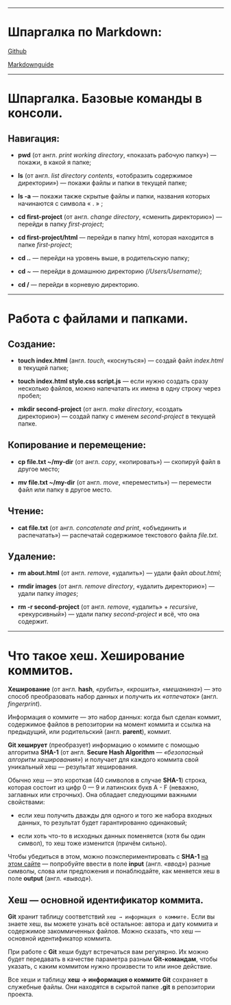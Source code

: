 

----

# Шпаргалка по Markdown:


[Github](https://gist.github.com/fomvasss/8dd8cd7f88c67a4e3727f9d39224a84c)


[Markdownguide](https://www.markdownguide.org/cheat-sheet/)


-----

# Шпаргалка. Базовые команды в консоли.


## Навигация:


- **pwd**     (от англ. _print working directory_, «показать рабочую папку»)     — покажи, в какой я папке;


- **ls**    (от англ. _list directory contents_, «отобразить содержимое директории»)      — покажи файлы и папки в текущей папке;


- **ls -a**         — покажи также скрытые файлы и папки, названия которых начинаются с символа « . » ;


- **cd first-project**     (от англ. *change directory*, «сменить директорию»)     — перейди в папку *first-project*;


- **cd first-project/html**         — перейди в папку html, которая находится в папке *first-project*;


- **cd ..**         — перейди на уровень выше, в родительскую папку;


- **cd** ~         — перейди в домашнюю директорию *(/Users/Username)*;


- **cd /**         — перейди в корневую директорию.


----

# Работа с файлами и папками.


## Создание:


- **touch index.html**     (англ. _touch_, «коснуться»)     — создай файл *index.html* в текущей папке;


- **touch index.html style.css script.js**         — если нужно создать сразу несколько файлов, можно напечатать их имена в одну строку через пробел;


- **mkdir second-project**    (от англ. *make directory*, «создать директорию»)      — создай папку с именем *second-project* в текущей папке.


## Копирование и перемещение:


- **cp file.txt ~/my-dir**     (от англ. *copy*, «копировать»)     — скопируй файл в другое место;

- **mv file.txt ~/my-dir**    (от англ. *move*, «переместить»)     — перемести файл или папку в другое место.


## Чтение:


- **cat file.txt**     (от англ. *concatenate and print*, «объединить и распечатать»)     — распечатай содержимое текстового файла *file.txt*.


## Удаление:


- **rm about.html**     (от англ. *remove*, «удалить»)     — удали файл *about.html*;


- **rmdir images**     (от англ. *remove directory*, «удалить директорию»)     — удали папку *images*;


- **rm -r second-project**     (от англ. *remove*, «удалить» + *recursive*, «рекурсивный»)     — удали папку *second-project* и всё, что она содержит.


----


# Что такое хеш. Хеширование коммитов.


**Хеширование** (от англ. **hash**, *«рубить», «крошить», «мешанина»*) — это способ преобразовать набор данных и получить их *«отпечаток»* (англ. *fingerprint*).

Информация о коммите — это набор данных: когда был сделан коммит, содержимое файлов в репозитории на момент коммита и ссылка на предыдущий, или родительский (англ. **parent**), коммит.

**Git хеширует** (преобразует) информацию о коммите с помощью алгоритма **SHA-1** (от англ. **Secure Hash Algorithm** — *«безопасный алгоритм хеширования»*) и получает для каждого коммита свой уникальный хеш — результат хеширования.

Обычно хеш — это короткая (40 символов в случае **SHA-1**) строка, которая состоит из цифр 0 — 9 и латинских букв A - F (неважно, заглавных или строчных). Она обладает следующими важными свойствами:

- если хеш получить дважды для одного и того же набора входных данных, то результат будет гарантированно одинаковый;

- если хоть что-то в исходных данных поменяется (хотя бы один символ), то хеш тоже изменится (причём сильно).

Чтобы убедиться в этом, можно поэкспериментировать с **SHA-1**  [на этом сайте](https://emn178.github.io/online-tools/sha1.html) — попробуйте ввести в поле **input** (англ. *«ввод»*) разные символы, слова или предложения и понаблюдайте, как меняется хеш в поле **output** (англ. *«вывод»*).


## Хеш — основной идентификатор коммита.


**Git** хранит таблицу соответствий `хеш → информация о коммите.` Если вы знаете хеш, вы можете узнать всё остальное: автора и дату коммита и содержимое закоммиченных файлов. Можно сказать, что хеш — основной идентификатор коммита.

При работе с **Git** хеши будут встречаться вам регулярно. Их можно будет передавать в качестве параметра разным **Git-командам**, чтобы указать, с каким коммитом нужно произвести то или иное действие.

Все хеши и таблицу **хеш → информация о коммите Git** сохраняет в служебные файлы. Они находятся в скрытой папке **.git** в репозитории проекта.
